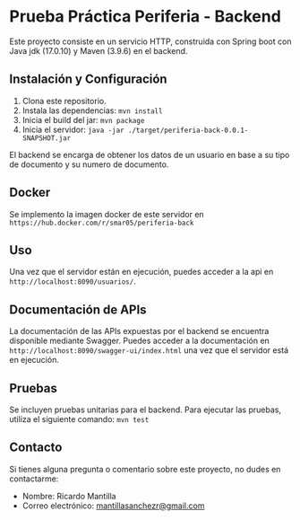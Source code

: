 # Prueba Práctica Periferia - Backend

Este proyecto consiste en un servicio HTTP, construida con Spring boot con Java jdk (17.0.10) y Maven (3.9.6) en el backend.

## Instalación y Configuración

1. Clona este repositorio.
2. Instala las dependencias: `mvn install`
3. Inicia el build del jar: `mvn package`
4. Inicia el servidor: `java -jar ./target/periferia-back-0.0.1-SNAPSHOT.jar`

El backend se encarga de obtener los datos de un usuario en base a su tipo de documento y su numero de documento.

## Docker

Se implemento la imagen docker de este servidor en `https://hub.docker.com/r/smar05/periferia-back`

## Uso

Una vez que el servidor están en ejecución, puedes acceder a la api en `http://localhost:8090/usuarios/`.

## Documentación de APIs

La documentación de las APIs expuestas por el backend se encuentra disponible mediante Swagger. Puedes acceder a la documentación en `http://localhost:8090/swagger-ui/index.html` una vez que el servidor está en ejecución.

## Pruebas

Se incluyen pruebas unitarias para el backend. Para ejecutar las pruebas, utiliza el siguiente comando: `mvn test`

## Contacto

Si tienes alguna pregunta o comentario sobre este proyecto, no dudes en contactarme:

- Nombre: Ricardo Mantilla
- Correo electrónico: mantillasanchezr@gmail.com
